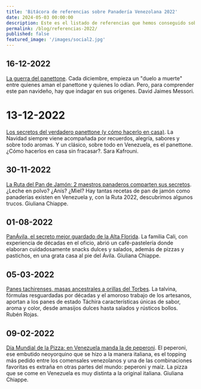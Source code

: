 ```yaml
---
title: 'Bitácora de referencias sobre Panadería Venezolana 2022'
date: 2024-05-03 00:00:00
description: Este es el listado de referencias que hemos conseguido sobre Panadería Venezolana.
permalink: /blog/referencias-2022/
published: false
featured_image: '/images/social2.jpg'
---
```


## 16-12-2022

[La guerra del panettone](https://elestimulo.com/bienmesabe/navidad-buen-provecho/2022-12-16/guerra-del-panettone/). Cada diciembre, empieza un "duelo a muerte" entre quienes aman el panettone y quienes lo odian. Pero, para comprender este pan navideño, hay que indagar en sus orígenes. David Jaimes Messori.

# 13-12-2022

[Los secretos del verdadero panettone (y cómo hacerlo en casa)](https://elestimulo.com/bienmesabe/navidad-buen-provecho/2022-12-13/los-secretos-del-verdadero-panettone-y-como-hacerlo-en-casa/). La Navidad siempre viene acompañada por recuerdos, alegría, sabores y sobre todo aromas. Y un clásico, sobre todo en Venezuela, es el panettone. ¿Cómo hacerlos en casa sin fracasar?. Sara Kafrouni.

## 30-11-2022

[La Ruta del Pan de Jamón: 2 maestros panaderos comparten sus secretos](https://elestimulo.com/bienmesabe/navidad-buen-provecho/2022-11-30/ruta-del-pan-de-jamon-2-maestros-panaderos-comparten-sus-secretos/). ¿Leche en polvo? ¿Anís? ¿Miel? Hay tantas recetas de pan de jamón como panaderías existen en Venezuela y, con la Ruta 2022, descubrimos algunos trucos. Giuliana Chiappe.

## 01-08-2022

[PanÁvila, el secreto mejor guardado de la Alta Florida](https://elestimulo.com/bienmesabe/gastronomia/2022-08-01/panavila-el-secreto-mejor-guardado-de-la-alta-florida/). La familia Cali, con experiencia de décadas en el oficio, abrió un café-pastelería donde elaboran cuidadosamente snacks dulces y salados, además de pizzas y pastichos, en una grata casa al pie del Ávila. Giuliana Chiappe.

## 05-03-2022

[Panes tachirenses, masas ancestrales a orillas del Torbes](https://elestimulo.com/gastronomia/el-fogon-creativo/2022-03-05/panes-tachirenses-masas-ancestrales-a-orillas-del-torbes/). La talvina, fórmulas resguardadas por décadas y el amoroso trabajo de los artesanos, aportan a los panes de estado Táchira características únicas de sabor, aroma y color, desde amasijos dulces hasta salados y rústicos bollos. Rubén Rojas.

## 09-02-2022

[Día Mundial de la Pizza: en Venezuela manda la de peperoni](https://elestimulo.com/gastronomia/2022-02-09/dia-mundial-de-la-pizza-en-venezuela-manda-la-de-peperoni/). El peperoni, ese embutido neoyorquino que se hizo a la manera italiana, es el topping más pedido entre los comensales venezolanos y una de las combinaciones favoritas es extraña en otras partes del mundo: peperoni y maíz. La pizza que se come en Venezuela es muy distinta a la original italiana. Giuliana Chiappe.
